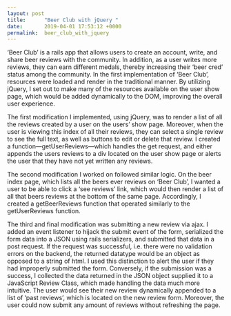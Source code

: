 ```yaml
---
layout: post
title:      "Beer Club with jQuery "
date:       2019-04-01 17:53:12 +0000
permalink:  beer_club_with_jquery
---
```



‘Beer Club’ is a rails app that allows users to create an account, write, and share beer reviews with the community. In addition, as a user writes more reviews, they can earn different medals, thereby increasing their ‘beer cred’ status among the community. In the first implementation of ‘Beer Club’, resources were loaded and render in the traditional manner. By utilizing jQuery, I set out to make many of the resources available on the user show page, which would be added dynamically to the DOM, improving the overall user experience.

The first modification I implemented, using jQuery, was to render a list of all the reviews created by a user on the users’ show page. Moreover, when the user is viewing this index of all their reviews, they can select a single review to see the full text, as well as buttons to edit or delete that review. I created a function—getUserReviews—which handles the get request, and either appends the users reviews to a div located on the user show page or alerts the user that they have not yet written any reviews.

The second modification I worked on followed similar logic. On the beer index page, which lists all the beers ever reviews on ‘Beer Club’, I wanted a user to be able to click a ‘see reviews’ link, which would then render a list of all that beers reviews at the bottom of the same page. Accordingly, I created a getBeerReviews function that operated similarly to the getUserReviews function.

The third and final modification was submitting a new review via ajax. I added an event listener to hijack the submit event of the form, serialized the form data into a JSON using rails serializers, and submitted that data in a post request. If the request was successful, i.e. there were no validation errors on the backend, the returned datatype would be an object as opposed to a string of html. I used this distinction to alert the user if they had improperly submitted the form. Conversely, if the submission was a success, I collected the data returned in the JSON object supplied it to a JavaScript Review Class, which made handling the data much more intuitive. The user would see their new review dynamically appended to a list of ‘past reviews’, which is located on the new review form. Moreover, the user could now submit any amount of reviews without refreshing the page.

